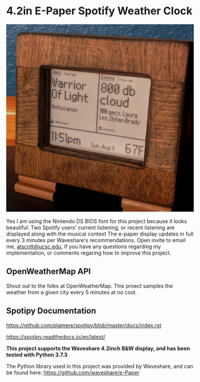# 4.2in E-Paper Spotify Weather Clock 

<img src="spotify_epaper_preview.jpg">

Yes I am using the Nintendo DS BIOS font for this project because it looks beautiful. Two Spotify users' current listening, or recent listening are displayed along with the musical context
The e-paper display updates in full every 3 minutes per Waveshare's recommendations. Open invite to email me, atscott@ucsc.edu, if you have any questions regarding my implementation, or comments regaring how to improve this project.
 
## OpenWeatherMap API 
Shout out to the folks at OpenWeatherMap. This proect samples the weather from a given city every 5 minutes at no cost.

## Spotipy Documentation
https://github.com/plamere/spotipy/blob/master/docs/index.rst

https://spotipy.readthedocs.io/en/latest/

**This project supports the Waveshare 4.2inch B&W display, and has been tested with Python 3.7.3**

The Python library used in this project was provided by Waveshare, and can be found here:
https://github.com/waveshare/e-Paper
